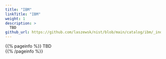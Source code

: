 ```yaml
---
title: "IBM"
linkTitle: "IBM"
weight: 1
description: >
  TBD
github_url: https://github.com/laszewsk/nist/blob/main/catalog/ibm/_index.md
---
```


{{% pageinfo %}}
TBD  
{{% /pageinfo %}}


 